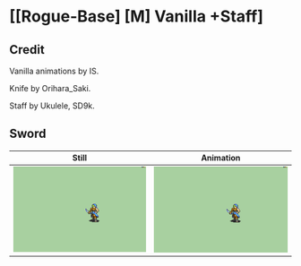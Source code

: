 # [\[Rogue-Base\] \[M\] Vanilla +Staff]

## Credit

Vanilla animations by IS.

Knife by Orihara_Saki.

Staff by Ukulele, SD9k.

## Sword

| Still | Animation |
| :---: | :-------: |
| ![Sword still](./Sword_000.png) | ![Sword animation](./Sword.gif) |
